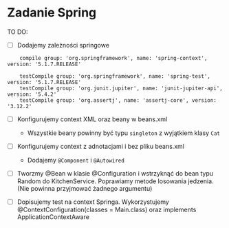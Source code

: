 ﻿# Zadanie Spring

TO DO:
- [ ] Dodajemy zależności springowe
```
    compile group: 'org.springframework', name: 'spring-context', version: '5.1.7.RELEASE'

    testCompile group: 'org.springframework', name: 'spring-test', version: '5.1.7.RELEASE'
    testCompile group: 'org.junit.jupiter', name: 'junit-jupiter-api', version: '5.4.2'
    testCompile group: 'org.assertj', name: 'assertj-core', version: '3.12.2'
```
- [ ] Konfigurujemy context XML oraz beany w beans.xml
    * Wszystkie beany powinny być typu `singleton` z wyjątkiem klasy `Cat`


- [ ] Konfigurujemy context z adnotacjami i bez pliku beans.xml
    * Dodajemy `@Component` i `@Autowired`


- [ ] Tworzmy @Bean w klasie @Configuration
 i wstrzyknąć do bean typu Random do KitchenService.
 Poprawiamy metode losowania jedzenia.(Nie powinna przyjmować żadnego argumentu)


- [ ] Dopisujemy test na context Springa.
 Wykorzystujemy @ContextConfiguration(classes = Main.class)
 oraz implements ApplicationContextAware